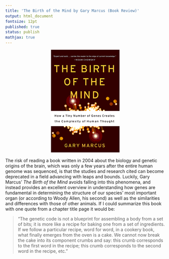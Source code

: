 ```yaml
---
title: 'The Birth of the Mind by Gary Marcus (Book Review)'
output: html_document
fontsize: 12pt
published: true
status: publish
mathjax: true
---
```


<p align="center">
  <img src="/figures/birth_of_the_mind_cover-1.jpg">
</p>

The risk of reading a book written in 2004 about the biology and genetic origins of the brain, which was only a few years after the entire human genome was sequenced, is that the studies and research cited can become deprecated in a field advancing with leaps and bounds. Luckily, Gary Marcus’ *The Birth of the Mind* avoids falling into this phenomena, and instead provides an excellent overview in understanding how genes are fundamental in determining the structure of our species’ most important organ (or according to Woody Allen, his second) as well as the similarities and differences with those of other animals. If I could summarize this book with one quote from a chapter title page it would be:

> “The genetic code is not a blueprint for assembling a body from a set of bits; it is more like a recipe for baking one from a set of ingredients. If we follow a particular recipe, word for word, in a cookery book, what finally emerges from the oven is a cake. We cannot now break the cake into its component crumbs and say: this crumb corresponds to the first word in the recipe; this crumb corresponds to the second word in the recipe, etc.”
